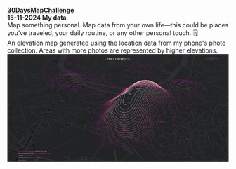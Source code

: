 **[30DaysMapChallenge](https://30daymapchallenge.com/)**  
**15-11-2024 	My data** 	   
Map something personal. Map data from your own life—this could be places you’ve traveled, your daily routine, or any other personal touch. 🗒️  
An elevation map generated using the location data from my phone's photo collection. Areas with more photos are represented by higher elevations.  
[<img src="./img/screenshotphotohypses.JPG">](https://japalenos.github.io/JS-API/My-Data-30DayMapChallenge/)
